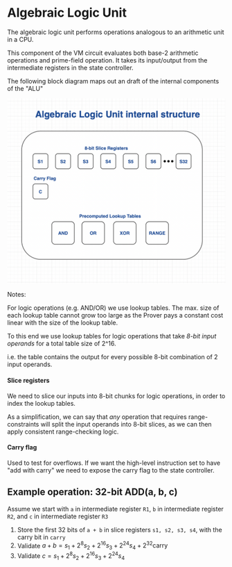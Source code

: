 # Algebraic Logic Unit

The algebraic logic unit performs operations analogous to an arithmetic unit in a CPU.

This component of the VM circuit evaluates both base-2 arithmetic operations and prime-field operation. It takes its input/output from the intermediate registers in the state controller.

The following block diagram maps out an draft of the internal components of the "ALU"

![](./gen/images/alu/alu.png)

Notes:

For logic operations (e.g. AND/OR) we use lookup tables. The max. size of each lookup table cannot grow too large as the Prover pays a constant cost linear with the size of the lookup table.

To this end we use lookup tables for logic operations that take _8-bit input operands_ for a total table size of 2^16.

i.e. the table contains the output for every possible 8-bit combination of 2 input operands.

#### Slice registers

We need to slice our inputs into 8-bit chunks for logic operations, in order to index the lookup tables.

As a simplification, we can say that _any_ operation that requires range-constraints will split the input operands into 8-bit slices, as we can then apply consistent range-checking logic.

#### Carry flag

Used to test for overflows. If we want the high-level instruction set to have "add with carry" we need to expose the carry flag to the state controller.

## Example operation: 32-bit ADD(a, b, c)

Assume we start with `a` in intermediate register `R1`, `b` in intermediate register `R2`, and `c` in intermediate register `R3`

1. Store the first 32 bits of `a + b` in slice registers `s1, s2, s3, s4`, with the carry bit in `carry`
2. Validate $a + b = s_1 + 2^8s_2 + 2^{16}s_3 + 2^{24}s_4 + 2^{32}\text{carry}$
3. Validate $c = s_1 + 2^8s_2 + 2^{16}s_3 + 2^{24}s_4$
